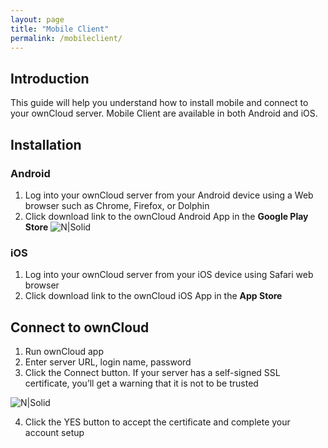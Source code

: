```yaml
---
layout: page
title: "Mobile Client"
permalink: /mobileclient/
---
```


## Introduction
This guide will help you understand how to install mobile and connect to your ownCloud server. Mobile Client are available in both Android and iOS.

## Installation

### Android
1. Log into your ownCloud server from your Android device using a Web browser such as Chrome, Firefox, or Dolphin
2. Click download link to the ownCloud Android App in the **Google Play Store**
![N|Solid](https://doc.owncloud.com/android/_images/android-1.png)

### iOS
1. Log into your ownCloud server from your iOS device using Safari web browser
2. Click download link to the ownCloud iOS App in the **App Store**

## Connect to ownCloud
1. Run ownCloud app
2. Enter server URL, login name, password
3. Click the Connect button.
If your server has a self-signed SSL certificate, you’ll get a warning that it is not to be trusted

![N|Solid](https://doc.owncloud.com/android/_images/android-3.png)

4. Click the YES button to accept the certificate and complete your account setup
